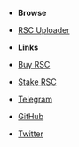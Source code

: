 <!-- markdownlint-disable-next-line first-line-heading -->
- **Browse**
- [RSC Uploader](/packages/rsc-uploader/)

- **Links**
- [Buy RSC](https://exchange.biswap.org/#/swap?outputCurrency=0x651B62c2e344a55d2F4EB9Cd1E41b370BBd8658f&ref=b97dc4373baf611cd2f9)
- [Stake RSC](https://stake.resourcedao.io/)
- [Telegram](https://t.me/resourcedao)
- [GitHub](https://github.com/)
- [Twitter](http://twitter.com/resourcedao)
